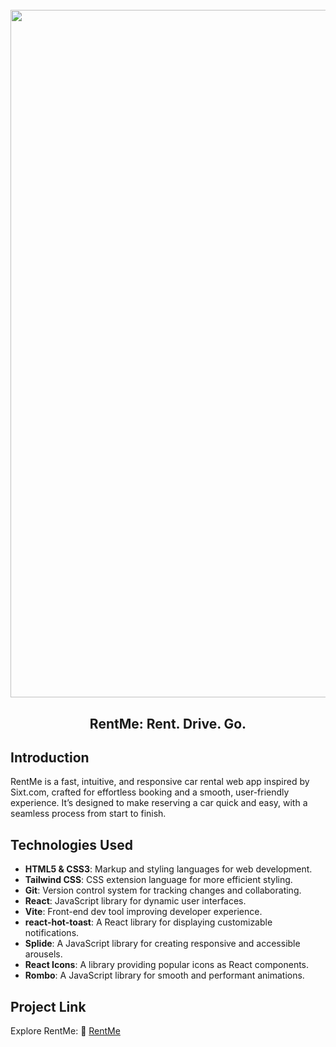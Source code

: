 <h1 align="center">
  <br>
  <img src="https://i.ibb.co/Hp9GbW2R/rentme-project.png" alt="RentMe" width="1100">
  <br>
</h1>

<h2 align="center">RentMe: Rent. Drive. Go.</h2> 

## Introduction
RentMe is a fast, intuitive, and responsive car rental web app inspired by Sixt.com, crafted for effortless booking and a smooth, user-friendly experience. It’s designed to make reserving a car quick and easy, with a seamless process from start to finish.

## Technologies Used
- **HTML5 & CSS3**: Markup and styling languages for web development.
- **Tailwind CSS**: CSS extension language for more efficient styling.
- **Git**: Version control system for tracking changes and collaborating.
- **React**: JavaScript library for dynamic user interfaces.
- **Vite**: Front-end dev tool improving developer experience.
- **react-hot-toast**: A React library for displaying customizable notifications.
- **Splide**: A JavaScript library for creating responsive and accessible arousels.
- **React Icons**: A library providing popular icons as React components.
- **Rombo**: A JavaScript library for smooth and performant animations.

## Project Link
Explore RentMe: :link: [RentMe](https://rentme-demo.vercel.app/)
